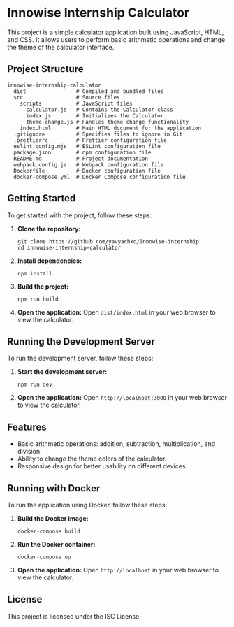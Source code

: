 # Innowise Internship Calculator

This project is a simple calculator application built using JavaScript, HTML, and CSS. It allows users to perform basic arithmetic operations and change the theme of the calculator interface.

## Project Structure

```
innowise-internship-calculator
  dist                # Compiled and bundled files
  src                 # Source files
    scripts           # JavaScript files
      calculator.js   # Contains the Calculator class
      index.js        # Initializes the Calculator
      theme-change.js # Handles theme change functionality
    index.html        # Main HTML document for the application
  .gitignore          # Specifies files to ignore in Git
  .prettierrc         # Prettier configuration file
  eslint.config.mjs   # ESLint configuration file
  package.json        # npm configuration file
  README.md           # Project documentation
  webpack.config.js   # Webpack configuration file
  Dockerfile          # Docker configuration file
  docker-compose.yml  # Docker Compose configuration file
```

## Getting Started

To get started with the project, follow these steps:

1. **Clone the repository:**
   ```
   git clone https://github.com/yavyachko/Innowise-internship
   cd innowise-internship-calculator
   ```

2. **Install dependencies:**
   ```
   npm install
   ```

3. **Build the project:**
   ```
   npm run build
   ```

4. **Open the application:**
   Open `dist/index.html` in your web browser to view the calculator.

## Running the Development Server

To run the development server, follow these steps:

1. **Start the development server:**
   ```
   npm run dev
   ```

2. **Open the application:**
   Open `http://localhost:3000` in your web browser to view the calculator.

## Features

- Basic arithmetic operations: addition, subtraction, multiplication, and division.
- Ability to change the theme colors of the calculator.
- Responsive design for better usability on different devices.

## Running with Docker

To run the application using Docker, follow these steps:

1. **Build the Docker image:**
   ```
   docker-compose build
   ```

2. **Run the Docker container:**
   ```
   docker-compose up
   ```

3. **Open the application:**
   Open `http://localhost` in your web browser to view the calculator.

## License

This project is licensed under the ISC License.